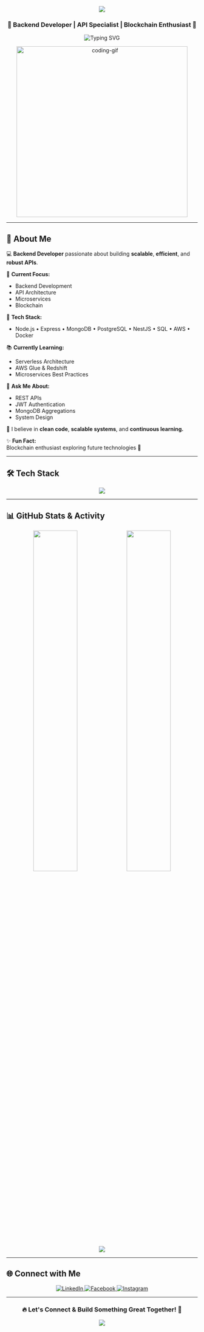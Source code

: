 <!-- Banner (Optional: You can create one at https://www.canva.com/) -->
<p align="center">
  <img src="https://capsule-render.vercel.app/api?type=waving&color=0FF0FC&height=200&section=header&text=Hey%20There,%20I'm%20Mujeeb%20👋&fontSize=40&fontColor=ffffff" />
</p>

<h3 align="center">🚀 Backend Developer | API Specialist | Blockchain Enthusiast 🚀</h3>

<p align="center">
  <img src="https://readme-typing-svg.demolab.com?font=Fira+Code&weight=500&size=24&pause=1000&color=0FF0FC&center=true&vCenter=true&width=450&lines=Hi+%F0%9F%91%8B%2C+I'm+Mujeeb!;Backend+Developer+from+Pakistan!;Let's+build+something+awesome+🚀" alt="Typing SVG" />
</p>

<p align="center">
  <img src="https://media.giphy.com/media/qgQUggAC3Pfv687qPC/giphy.gif" width="450" alt="coding-gif" />
</p>

---

## 🚀 About Me

💻 **Backend Developer** passionate about building **scalable**, **efficient**, and **robust APIs**.

🌟 **Current Focus:**
- Backend Development
- API Architecture
- Microservices
- Blockchain

🔧 **Tech Stack:**
- Node.js • Express • MongoDB • PostgreSQL • NestJS • SQL • AWS • Docker

📚 **Currently Learning:**
- Serverless Architecture
- AWS Glue & Redshift
- Microservices Best Practices

💬 **Ask Me About:**
- REST APIs
- JWT Authentication
- MongoDB Aggregations
- System Design

🧠 I believe in **clean code**, **scalable systems**, and **continuous learning.**

✨ **Fun Fact:**  
Blockchain enthusiast exploring future technologies 🚀

---

## 🛠️ Tech Stack

<p align="center">
  <img src="https://skillicons.dev/icons?i=nodejs,express,nestjs,mongodb,postgres,aws,docker,git,javascript" />
</p>

---

## 📊 GitHub Stats & Activity

<p align="center">
  <img src="https://github-readme-stats.vercel.app/api?username=mujeeb-blouch&show_icons=true&theme=tokyonight&hide_border=true&border_radius=10" width="48%" />
  <img src="https://github-readme-streak-stats.herokuapp.com?user=mujeeb-blouch&theme=tokyonight&hide_border=true&border_radius=10" width="48%" />
</p>

<p align="center">
  <img src="https://github-readme-activity-graph.vercel.app/graph?username=mujeeb-blouch&theme=tokyo-night&hide_border=true" />
</p>

---

## 🌐 Connect with Me

<p align="center">
  <a href="https://www.linkedin.com/in/mujeeb-ur-rehman-8717811b7/" target="_blank">
    <img src="https://img.shields.io/badge/LinkedIn-0A66C2?style=for-the-badge&logo=linkedin&logoColor=white" alt="LinkedIn" />
  </a>
  <a href="https://www.facebook.com/mujeeb.blouch.007" target="_blank">
    <img src="https://img.shields.io/badge/Facebook-1877F2?style=for-the-badge&logo=facebook&logoColor=white" alt="Facebook" />
  </a>
  <a href="https://www.instagram.com/mujeeb__blouch/" target="_blank">
    <img src="https://img.shields.io/badge/Instagram-E4405F?style=for-the-badge&logo=instagram&logoColor=white" alt="Instagram" />
  </a>
</p>

---

<h3 align="center">🔥 Let's Connect & Build Something Great Together! 🚀</h3>

<p align="center">
  <img src="https://capsule-render.vercel.app/api?type=waving&color=0FF0FC&height=150&section=footer" />
</p>
